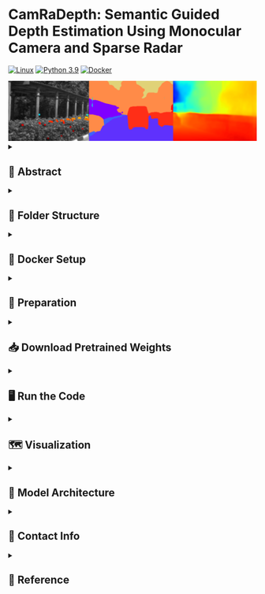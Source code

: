 # CamRaDepth: Semantic Guided Depth Estimation Using Monocular Camera and Sparse Radar

[![Linux](https://img.shields.io/badge/os-linux-blue.svg)](https://www.linux.org/)
[![Python 3.9](https://img.shields.io/badge/python-3.9-blue.svg)](https://www.python.org/downloads/release/python-390/)
[![Docker](https://badgen.net/badge/icon/docker?icon=docker&label)](https://www.docker.com/)

<div align=center><img src="resources/example_frame_mixed.png" width="950"/></div>

<details closed>
<summary> <h2> 📰 Abstract </h2> </summary>
Our research aims to generate robust and dense 3D depth maps for robotics and autonomous driving applications.
Since cameras output 2D images and active sensors such as LiDAR or radar produce sparse depth measurements, dense depth maps need to be estimated.
Recent methods based on visual transformer networks have outperformed conventional deep learning approaches in various computer vision tasks including depth prediction but have focused on the use of a single camera image.
This paper explores the potential of visual transformers applied to the fusion of monocular images, semantic segmentation, and projected sparse radar reflections for robust monocular depth estimation. The addition of a semantic segmentation branch is used to add object-level understanding and is investigated in a supervised and unsupervised manner.
We evaluate our new depth estimation approach on the \textit{NuScenes} dataset where it outperforms existing state-of-the-art camera-radar depth estimation methods.
We show that even without running segmentation at inference, models can benefit from an additional segmentation branch during the training process by transfer learning.
</details>

<details>
<summary> <h2> 📁 Folder Structure </h2> </summary>

* `CamRaDepth`: Contains the model's scripts: Running pipeline, the PyTorch model, relevant arguments, utilty functions, etc.
   * `data`: Contains dataloader.py and the datasplit file, that contains the files name in order of train (0:17901) / validation (17902: 20138) / test (20139: 22375).
   * `models`: 
        * `CamRaDepth.py`:  PyTorch Model. It is a generic implemetation for all the various architectures we present.
        * `diffGradNorm.py`: A novel  optimizer: [diffGradNorm](https://github.com/shivram1987/AdaNorm)
        * `simplfied_attention.py`:  The backbone for the visual transformer from: [Simplified Transformer](https://github.com/NVIDIA/DL4AGX/tree/5fac5c5a20f6bbe770c938dd05c7b0675b373934/DEST)
   * `visualization`: Contains different scripts to plot or visualize data

* `lib`: Contains utility functions from [RC-PDA](https://github.com/longyunf/rc-pda) to fuse lidar or radar pointclouds
* `scripts`: Contains slightly modified python scripts from [RC-PDA](https://github.com/longyunf/rc-pda) to prepare input data and generate ground truth depth maps

</details>

<details>
<summary> <h2> 🐋 Docker Setup </h2> </summary>

We suggest using Docker to avoid compatibility problems.
1. Go to the root directory of this repositors.
  ```bash 
  cd CamRaDepth/
  ```
2. Build the Docker image.
  ```bash 
  docker build -t camradepth . 
  ```
3. Run the container and mount the repository and the data.
  ```bash
  cd ..
  ./run_docker.sh
  ```

</details>

<details>
<summary> <h2> 📑 Preparation </h2> </summary>

### 1. Set Up External Repos
Clone [RAFT](https://github.com/princeton-vl/RAFT.git) to `external/` <br/>
and run `cd external/RAFT && ./download_models.sh`

Clone [Panoptic-DeepLab](https://github.com/bowenc0221/panoptic-deeplab) to `external/` <br/>

We use the data preprocessing pipeline from [RC-PDA](https://github.com/longyunf/rc-pda)

 ### 2. Installation of relevant requirements.
 This project doesn't require any special installation or version specific packages. 
 One could simply create a new ["Conda"](https://www.anaconda.com/products/distribution) enviroment and install the provided requirements.txt file:

   ```bash 
  conda create -n <name_of_environment> python=3.9
  ```
and then:

  ```bash 
  pip install -r requirements.txt 
  ```
 **Note**: This project was run solely on Linux, and was not tested on Windows or Mac.

### 3. Download Data
Download the [nuScenes](https://www.nuscenes.org/nuscenes#download) dataset, and put it outside - next to this CamRaDepth repository.
**Note**: For quick setup, the scripts are currently using the nuScenes Mini dataset. Change the pathes in the following script to run the full nuScenes dataset.

**Note**: If you desire to download the dataset through the terminal, please follow the discussion found [here](https://github.com/nutonomy/nuscenes-devkit/issues/110). Follow the steps, including the renaming part. Then, unzip the folder using:

```bash
tar -zxvf v1.0-mini.tgz -C nuscenes_mini
```

### 4. Data Preparation
**Run all data preparation scripts:** <br/>
Adjust `DATA_DIR` and `DATA_VERSION` in [precprocess_data.sh](scripts/preprocess_data.sh)
```bash
./scripts/preprocess_data.sh
```

**Hint:** The external repos are using deprecated functions, and might cause an error. Replacing `torchvision.models.utils` by `from torch.hub import load_state_dict_from_url` can fix them.<br/>
Files:<br/>
 `external/panoptic-deeplab/segmentation/model/backbone/hrnet.py`<br/>
 `external/panoptic-deeplab/segmentation/model/backbone/mnasnet.py`<br/>
 `external/panoptic-deeplab/segmentation/model/backbone/mobilenet.py`<br/>
 `external/panoptic-deeplab/segmentation/model/backbone/resnet.py`<br/>
 `external/panoptic-deeplab/segmentation/model/backbone/xception.py`


### 5. Generate Quasi-Ground-Truth Semantic Segmentation
Use `external/mseg-semantic` from [mseg](https://github.com/mseg-dataset/mseg-semantic) to generate semantic labels for the image:
```bash
mkdir external/mseg && cd external/mseg/
# Download weights
wget --no-check-certificate -O "mseg-3m.pth" "https://github.com/mseg-dataset/mseg-semantic/releases/download/v0.1/mseg-3m-1080p.pth"
# Install mseg-api
git clone https://github.com/mseg-dataset/mseg-api.git
cd mseg-api && sed -i '12s/.*/MSEG_DST_DIR="\/dummy\/path"/' mseg/utils/dataset_config.py
pip install -e .
cd ..
# Install mseg-semantic
git clone https://github.com/mseg-dataset/mseg-semantic.git
cd mseg-semantic && pip install -r requirements.txt
pip install -e .
cd ..
```
change line 23 of file 'mseg-semantic/mseg_semantic/utils/img_path_utils.py' to:

```bash
suffix_fpaths = glob.glob(f"{jpg_dir}/*_im.{suffix}")
```

Run inference with the correct data source directory
```bash
cd external/mseg/mseg-semantic
CONFIG_PATH="mseg_semantic/config/test/default_config_360_ms.yaml"

python -u mseg_semantic/tool/universal_demo.py \
  --config="$CONFIG_PATH" \
  model_name mseg-3m \
  model_path ../mseg-3m.pth input_file ../../../../nuscenes_mini/prepared_data/
```

Change and combine the labels for the right format
```bash
python scripts/vehicle_seg.py
```

</details>

<details>
<summary> <h2> 📥 Download Pretrained Weights </h2> </summary>

Download pretrained weights:
```bash
mkdir src/checkpoints && cd src/checkpoints
wget  https://syncandshare.lrz.de/dl/fi17pZyWBpZf38uxQ5XcS3/checkpoints.zip
unzip checkpoints.zip -d ..
```
**Note 1**: "FS" - From scratch, "TL" - Transfer learning scheme. <br> 
**Note 2**: It is assumed that the code is run from the main directory, CamRaDepth

</details>

<details>
<summary> <h2> 🖥 Run the Code </h2> </summary>

 ### Modes and Expected Outputs:
 Pass the argument `run_mode`:
  * `train`: if `save_model` is set to True, the model will save intermediate checkpoints and Tensorsboard files, to a folder that is specified as `output_dir/arch_name/run_name`. For example: "outputs/CamRaDepth/Base_batchsize_4_run1". Multiple runs could be done to the same folder. The checkpoints are saved according to the best perfromance so far over the validation set, and in thier name specify the val-loss value, for reference.
  Note that each ckpt file would weigh ~350 MB.

  * `test`: Would not save anything to the disk, but only print a summary of the model's performance on the test set, stating measurments such as RMSE for 50m and 100m, MAE, runtime, performance only on edge cases, etc.

<details>
<summary> <h3> Arguments <h3> </summary>

* There are two ways to pass arguments to the model:
  * `conventual`: Use the common method of passing the different arguments through the command line.
  * `manually` (recommended): Under utils/args.py you will find the "Manual settings" section. Uncomment this section, and set your desired values as you wish, much more comfortably.

* Needed arguments for `training`:
  * `save model`: defines if checkpoints and tensorboard files should be saved to disk.
  * `load_ckpt`: A boolean value that defines if a checkpoint should be loaded from disk.
  * `distributed`: A boolean value that defines if the model should be trained in a distributed manner (torch.nn.DataParallel()).
  * `run_mode`: A string our of ["train", "test"], that defines if the model should be trained or tested.
  * `model`: A string out of ["base (rgb)", "base", "supervised_seg", "unsupervised_seg", "sup_unsup_seg", "sup_unsup_seg (rgb)"].
  * `checkpoint`: Should be set if transfer learning is desired. The abs-path to the checkpoint that should be stated.
  * `arch_name`: A string that helps to disntiguish between running modes (e.g. "Debug", "Transformer", etc.)
  * `run_name`: A specific name for a specific run (e.g. "Base_batchsize_6_run_1").
  * `batch_size`: The batch size.
  * `desired_batch_size`: Hardware could be quite limiting, therefore you can set this parameter for "gradients accumelations", meaning that the backprop pipeline will be exceuted every `update_interval` = `desired_batch_size` / `batch_size` iterations.
  * `div_factor`: Is the div_factor argument for the OneCycleOptimzer by PyTorch.
  * `learning_rate`: The learning rate.
  * `cuda_id`: If using cude, and there is more than one GPU in the system. The default --> 0.
  * `num_steps`: Instead of the setting a fixed number of epochs, set the number of running update steps. (Takes the `update_interval` into account).
  * `num_epochs`: If running as specific number of epochs is desired.
  * `rgb_only`: Set the number of input channels to 3.
  * `input_channels`: Number of input channels (default --> 7).
  * `early_stopping_thresh`: The threshold for the early stopping mechanism.

</details>

### Training Example Command
**Note:** Training does only make sence with the full dataset as the mini does not provide enough data for meaningful training.

```bash
python src/main/runner.py --run_mode train --model base --save_model --batch_size 2 --desired_batch_size 6 --num_steps 60000 --run_name 'base_batch(2-6)' --split <created_split_for_the_full_dataset.npy>
```

### Evaluation (inference) Example Command
**With Full nuScenes Dataset:**
```bash
python src/main/runner.py --run_mode test --checkpoint checkpoints/Base_TL.pth --model base
```
**With nuScenes Mini:**
```bash
python src/main/runner.py --run_mode test --checkpoint checkpoints/Base_TL.pth --model base --split <your_mini_split_path> --mini_dataset
```

**Note:** the `mini_dataset` argument is a must for the mini split, as the dataloader will take the entire split is a test set.
The default split file argument (<your_mini_split_path>) is `new_split.npy`

* Needed arguments for `testing` (inference) - look above for a more detailed description:
  * run_mode
  * checkpoint
  * model
  * cuda_id

</details>

<details>
<summary> <h2> 🗺 Visualization </h2> </summary>

```bash
python visualization/visualization.py --vis_num 10
```
This module will create and save to the disk a variety of inputs, such as the depth map, RADAR and LiDAR projection onto the image place, transperent depth projection, semantic segmenation, etc for each one of the input instances of the given dataset (for `vis_num` different inputs). One could easily view the different visualizations under `output_dir/visualizations/collage` as a single collage, or go to the corresponding directory with the specific instance name, that one would like to examine.

</details>

<!-- ## Our results -->

<details>
<summary> <h2> 🧮 Model Architecture </h2> </summary>

<div align=center><img src="resources/Transformer_archi.png" width="1250"/></div>

</details>

<details>
<summary> <h2> 📇 Contact Info </h2> </summary>

Dan Halperin,
dan.halperin@tum.de,
Institute of Automotive Technology,
School of Engineering and Design,
Technical University of Munich,
85748 Garching,
Germany

Florian Sauerbeck,
florian.sauerbeck@tum.de,
Institute of Automotive Technology,
School of Engineering and Design,
Technical University of Munich,
85748 Garching,
Germany

</details>

<details>
<summary> <h2> 📃 Reference </h2> </summary>

``` bib
@inproceedings{camradepth2023,
  title={CamRaDepth: Semantic Guided Depth Estimation Using Monocular Camera and Sparse Radar},
  author={Sauerbeck, Florian and Halperin, Dan and Connert, Lukas and Betz, Johannes},
  booktitle={UNDER REVIEW},
  year={2023}
}
```

</details>
